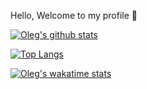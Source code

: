  Hello, Welcome to my profile 👋

[![Oleg's github stats](https://github-readme-stats.vercel.app/api?username=ohIeg&show_icons=true&theme=dracula)](https://https://github.com/ohIeg/github-readme-stats)

[![Top Langs](https://github-readme-stats.vercel.app/api/top-langs/?username=ohIeg&layout=compact&show_icons=true&theme=dracula)](https://https://github.com/ohIeg/github-readme-stats)

[![Oleg's wakatime stats](https://github-readme-stats.vercel.app/api/wakatime?username=ohIeg&show_icons=true&theme=dracula)](https://github.com/ohIeg/github-readme-stats)
